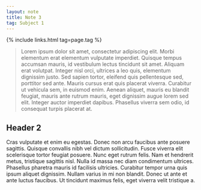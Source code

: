 ```yaml
---
layout: note
title: Note 3
tag: Subject 1
---
```


{% include links.html tag=page.tag %}

> Lorem ipsum dolor sit amet, consectetur adipiscing elit. Morbi elementum erat elementum vulputate imperdiet. Quisque tempus accumsan mauris, id vestibulum lectus tincidunt sit amet. Aliquam erat volutpat. Integer nisl orci, ultrices a leo quis, elementum dignissim justo. Sed sapien tortor, eleifend quis pellentesque sed, porttitor sed ante. Mauris cursus erat quis placerat viverra. Curabitur ut vehicula sem, in euismod enim. Aenean aliquet, mauris eu blandit feugiat, mauris ante rutrum mauris, eget dignissim augue lorem sed elit. Integer auctor imperdiet dapibus. Phasellus viverra sem odio, id consequat turpis placerat at.

## Header 2

Cras vulputate et enim eu egestas. Donec non arcu faucibus ante posuere sagittis. Quisque convallis nibh vel dictum sollicitudin. Fusce viverra elit scelerisque tortor feugiat posuere. Nunc eget rutrum felis. Nam et hendrerit metus, tristique sagittis nisl. Nulla id massa nec diam condimentum ultrices. Phasellus pharetra mauris id facilisis ultricies. Curabitur tempor urna quis ipsum aliquet dignissim. Nullam varius in mi non blandit. Donec ut ante et ante luctus faucibus. Ut tincidunt maximus felis, eget viverra velit tristique a. 